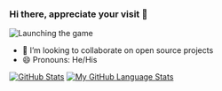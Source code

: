 ### Hi there, appreciate your visit 👋

![Launching the game](https://media.giphy.com/media/1n4FT4KRQkDvK0IO4X/giphy.gif?cid=ecf05e473t72536523ymz2gc3276lky8com2s7q1j0wg5w0l&rid=giphy.gif&ct=g)

- 👯 I’m looking to collaborate on open source projects  
- 😄 Pronouns: He/His

[![GitHub Stats](https://github-readme-stats.vercel.app/api/?username=vcastilh&count_private=true&theme=tokyonight&showicons=true)]()
[![My GitHub Language Stats](https://github-readme-stats.vercel.app/api/top-langs/?username=vcastilh&langs_count=5&theme=tokyonight&exclude_repo=translation-noahMakefile)]()
